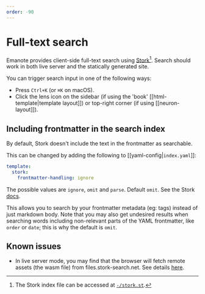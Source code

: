 ```yaml
---
order: -90
---
```

# Full-text search

Emanote provides client-side full-text search using [Stork](https://stork-search.net/)[^1]. Search should work in both live server and the statically generated site.

You can trigger search input in one of the following ways:

- Press `Ctrl+K` (or `⌘K` on macOS).
- Click the lens icon on the sidebar (if using the 'book' [[html-template|template layout]]) or top-right corner (if using [[neuron-layout]]).

## Including frontmatter in the search index

By default, Stork doesn't include the text in the frontmatter as searchable.

This can be changed by adding the following to [[yaml-config|`index.yaml`]]:

```yaml
template:
  stork:
    frontmatter-handling: ignore
```

The possible values are `ignore`, `omit` and `parse`. Default `omit`. See the Stork [docs](https://stork-search.net/docs/config-ref#frontmatter_handling).

This allows you to search by your frontmatter metadata (eg: tags) instead of just markdown body. Note that you may also get undesired results when searching words including non-relevant parts of the YAML frontmatter, like `order` or `date`; this is why the default is `omit`.


## Known issues

- In live server mode, you may find that the browser will fetch remote assets (the wasm file) from files.stork-search.net. See details [here](https://github.com/jameslittle230/stork/issues/317#issuecomment-1258682222).

[^1]: The Stork index file can be accessed at [`-/stork.st`](-/stork.st).
